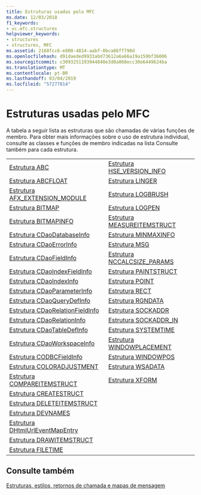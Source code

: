 ```yaml
---
title: Estruturas usadas pelo MFC
ms.date: 12/03/2018
f1_keywords:
- vc.mfc.structures
helpviewer_keywords:
- structures
- structures, MFC
ms.assetid: 2168fcc6-e800-4814-aabf-0bca86ff790d
ms.openlocfilehash: d91daeded9933abd73612a6a66a19a159bf36006
ms.sourcegitcommit: c3093251193944840e3d0a068ecc30e6449624ba
ms.translationtype: MT
ms.contentlocale: pt-BR
ms.lasthandoff: 03/04/2019
ms.locfileid: "57277814"
---
```

# <a name="structures-used-by-mfc"></a>Estruturas usadas pelo MFC

A tabela a seguir lista as estruturas que são chamadas de várias funções de membro. Para obter mais informações sobre o uso de estrutura individual, consulte as classes e funções de membro indicadas na lista Consulte também para cada estrutura.

|||
|-|-|
|[Estrutura ABC](/windows/desktop/api/wingdi/ns-wingdi-_abc)|[Estrutura HSE_VERSION_INFO](../../mfc/reference/hse-version-info-structure.md)|
|[Estrutura ABCFLOAT](/windows/desktop/api/wingdi/ns-wingdi-_abcfloat)|[Estrutura LINGER](/windows/desktop/api/winsock/ns-winsock-linger)|
|[Estrutura AFX_EXTENSION_MODULE](../../mfc/reference/afx-extension-module-structure.md)|[Estrutura LOGBRUSH](/windows/desktop/api/wingdi/ns-wingdi-taglogbrush)|
|[Estrutura BITMAP](/windows/desktop/api/wingdi/ns-wingdi-tagbitmap)|[Estrutura LOGPEN](/windows/desktop/api/Wingdi/ns-wingdi-taglogpen)|
|[Estrutura BITMAPINFO](/windows/desktop/api/wingdi/ns-wingdi-tagbitmapinfo)|[Estrutura MEASUREITEMSTRUCT](/windows/desktop/api/winuser/ns-winuser-tagmeasureitemstruct)|
|[Estrutura CDaoDatabaseInfo](../../mfc/reference/cdaodatabaseinfo-structure.md)|[Estrutura MINMAXINFO](/windows/desktop/api/winuser/ns-winuser-tagminmaxinfo)|
|[Estrutura CDaoErrorInfo](../../mfc/reference/cdaoerrorinfo-structure.md)|[Estrutura MSG](/windows/desktop/api/winuser/ns-winuser-tagmsg)|
|[Estrutura CDaoFieldInfo](../../mfc/reference/cdaofieldinfo-structure.md)|[Estrutura NCCALCSIZE_PARAMS](/windows/desktop/api/winuser/ns-winuser-tagnccalcsize_params)|
|[Estrutura CDaoIndexFieldInfo](../../mfc/reference/cdaoindexfieldinfo-structure.md)|[Estrutura PAINTSTRUCT](/windows/desktop/api/winuser/ns-winuser-tagpaintstruct)|
|[Estrutura CDaoIndexInfo](../../mfc/reference/cdaoindexinfo-structure.md)|[Estrutura POINT](/windows/desktop/api/windef/ns-windef-tagpoint)|
|[Estrutura CDaoParameterInfo](../../mfc/reference/cdaoparameterinfo-structure.md)|[Estrutura RECT](/windows/desktop/api/windef/ns-windef-tagrect)|
|[Estrutura CDaoQueryDefInfo](../../mfc/reference/cdaoquerydefinfo-structure.md)|[Estrutura RGNDATA](/windows/desktop/api/wingdi/ns-wingdi-_rgndata)|
|[Estrutura CDaoRelationFieldInfo](../../mfc/reference/cdaorelationfieldinfo-structure.md)|[Estrutura SOCKADDR](/windows/desktop/winsock/sockaddr-2)|
|[Estrutura CDaoRelationInfo](../../mfc/reference/cdaorelationinfo-structure.md)|[Estrutura SOCKADDR_IN](/windows/desktop/winsock/sockaddr-2)|
|[Estrutura CDaoTableDefInfo](../../mfc/reference/cdaotabledefinfo-structure.md)|[Estrutura SYSTEMTIME](/windows/desktop/api/minwinbase/ns-minwinbase-systemtime)
|[Estrutura CDaoWorkspaceInfo](../../mfc/reference/cdaoworkspaceinfo-structure.md)|[Estrutura WINDOWPLACEMENT](/windows/desktop/api/winuser/ns-winuser-tagwindowplacement)|
|[Estrutura CODBCFieldInfo](../../mfc/reference/codbcfieldinfo-structure.md)|[Estrutura WINDOWPOS](/windows/desktop/api/winuser/ns-winuser-tagwindowpos)
|[Estrutura COLORADJUSTMENT](/windows/desktop/api/wingdi/ns-wingdi-tagcoloradjustment)|[Estrutura WSADATA](/windows/desktop/api/winsock2/ns-winsock2-wsadata)|
|[Estrutura COMPAREITEMSTRUCT](/windows/desktop/api/winuser/ns-winuser-tagcompareitemstruct)|[Estrutura XFORM](/windows/desktop/api/wingdi/ns-wingdi-tagxform)|
|[Estrutura CREATESTRUCT](/windows/desktop/api/winuser/ns-winuser-tagcreatestructa)||
|[Estrutura DELETEITEMSTRUCT](/windows/desktop/api/winuser/ns-winuser-tagdeleteitemstruct)||
|[Estrutura DEVNAMES](/windows/desktop/api/commdlg/ns-commdlg-tagdevnames)||
|[Estrutura DHtmlUrlEventMapEntry](../../mfc/reference/dhtmlurleventmapentry-structure.md)||
|[Estrutura DRAWITEMSTRUCT](/windows/desktop/api/winuser/ns-winuser-tagdrawitemstruct)||
|[Estrutura FILETIME](/windows/desktop/api/minwinbase/ns-minwinbase-filetime)||

## <a name="see-also"></a>Consulte também

[Estruturas, estilos, retornos de chamada e mapas de mensagem](../../mfc/reference/structures-styles-callbacks-and-message-maps.md)
